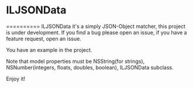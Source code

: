 # ILJSONData
==========
ILJSONData it's a simply JSON-Object matcher, this project is under development. 
If you find a bug please open an issue, if you have a feature request, open an issue.  

You have an example in the project.

Note that model properties must be NSString(for strings), NSNumber(integers, floats, doubles, boolean), ILJSONData subclass.

Enjoy it!
